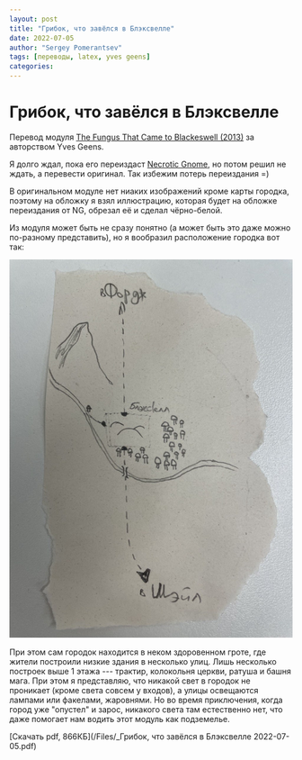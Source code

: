 ```yaml
---
layout: post
title: "Грибок, что завёлся в Блэксвелле"
date: 2022-07-05
author: "Sergey Pomerantsev"
tags: [переводы, latex, yves geens]
categories:
---
```


# Грибок, что завёлся в Блэксвелле

Перевод модуля [The Fungus That Came to Blackeswell (2013)](https://boardgamegeek.com/rpgitem/142864/fungus-came-blackeswell) за авторством Yves Geens.

Я долго ждал, пока его переиздаст [Necrotic Gnome](https://necroticgnome.com/products/the-fungus-that-came-to-blackeswell), но потом решил не ждать, а перевести оригинал. Так избежим потерь переиздания =)

В оригинальном модуле нет ниаких изображений кроме карты городка, поэтому на обложку я взял иллюстрацию, которая будет на обложке переиздания от NG, обрезал её и сделал чёрно-белой.

Из модуля может быть не сразу понятно (а может быть это даже можно по-разному представить), но я вообразил расположение городка вот так:

![Местность вокруг Блексвелла](/assets/images/_tftctb.jpg)

При этом сам городок находится в неком здоровенном гроте, где жители построили низкие здания в несколько улиц. Лишь несколько построек выше 1 этажа --- трактир, колокольня церкви, ратуша и башня мага. При этом я представляю, что никакой свет в городок не проникает (кроме света совсем у входов), а улицы освещаются лампами или факелами, жаровнями. Но во время приключения, когда город уже "опустел" и зарос, никакого света там естественно нет, что даже помогает нам водить этот модуль как подземелье.

[Скачать pdf, 866КБ](/Files/_Грибок, что завёлся в Блэксвелле 2022-07-05.pdf)
